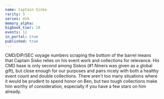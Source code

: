 ```yaml
---
name: Captain Sisko
rarity: 5
series: ds9
memory_alpha:
bigbook_tier: 10
events: 12
in_portal: true
published: true
---
```


CMD/DIP/SEC voyage numbers scraping the bottom of the barrel means that Captain Sisko relies on his event work and collections for relevance. His CMD base is only second among Siskos (#1 Niners was given as a global gift), but close enough for our purposes and pairs nicely with both a healthy event count and double collections. There aren't too many situations where it would be prudent to spend honor on Ben, but two tough collections make him worthy of consideration, especially if you have a few stars on him already.
